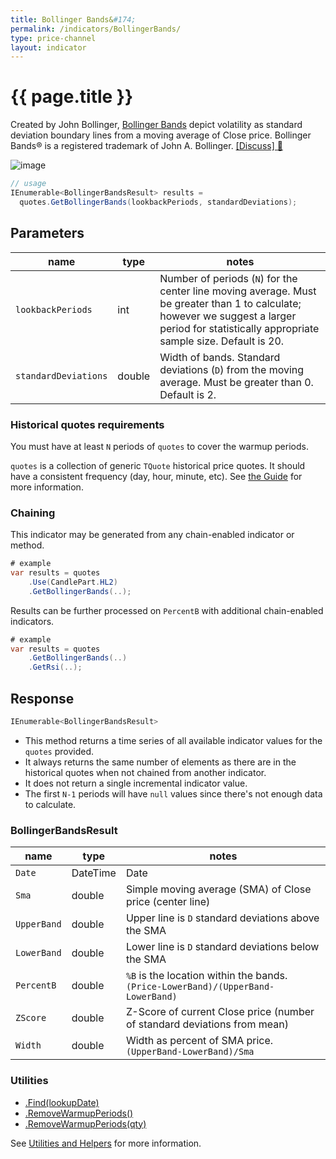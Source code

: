 ```yaml
---
title: Bollinger Bands&#174;
permalink: /indicators/BollingerBands/
type: price-channel
layout: indicator
---
```


# {{ page.title }}

Created by John Bollinger, [Bollinger Bands](https://en.wikipedia.org/wiki/Bollinger_Bands) depict volatility as standard deviation boundary lines from a moving average of Close price.  Bollinger Bands&#174; is a registered trademark of John A. Bollinger.
[[Discuss] :speech_balloon:]({{site.github.repository_url}}/discussions/267 "Community discussion about this indicator")

![image]({{site.baseurl}}/assets/charts/BollingerBands.png)

```csharp
// usage
IEnumerable<BollingerBandsResult> results =
  quotes.GetBollingerBands(lookbackPeriods, standardDeviations);
```

## Parameters

| name | type | notes
| -- |-- |--
| `lookbackPeriods` | int | Number of periods (`N`) for the center line moving average.  Must be greater than 1 to calculate; however we suggest a larger period for statistically appropriate sample size.  Default is 20.
| `standardDeviations` | double | Width of bands.  Standard deviations (`D`) from the moving average.  Must be greater than 0.  Default is 2.

### Historical quotes requirements

You must have at least `N` periods of `quotes` to cover the warmup periods.

`quotes` is a collection of generic `TQuote` historical price quotes.  It should have a consistent frequency (day, hour, minute, etc).  See [the Guide]({{site.baseurl}}/guide/#historical-quotes) for more information.

### Chaining

This indicator may be generated from any chain-enabled indicator or method.

```csharp
# example
var results = quotes
    .Use(CandlePart.HL2)
    .GetBollingerBands(..);
```

Results can be further processed on `PercentB` with additional chain-enabled indicators.

```csharp
# example
var results = quotes
    .GetBollingerBands(..)
    .GetRsi(..);
```

## Response

```csharp
IEnumerable<BollingerBandsResult>
```

- This method returns a time series of all available indicator values for the `quotes` provided.
- It always returns the same number of elements as there are in the historical quotes when not chained from another indicator.
- It does not return a single incremental indicator value.
- The first `N-1` periods will have `null` values since there's not enough data to calculate.

### BollingerBandsResult

| name | type | notes
| -- |-- |--
| `Date` | DateTime | Date
| `Sma` | double | Simple moving average (SMA) of Close price (center line)
| `UpperBand` | double | Upper line is `D` standard deviations above the SMA
| `LowerBand` | double | Lower line is `D` standard deviations below the SMA
| `PercentB` | double | `%B` is the location within the bands.  `(Price-LowerBand)/(UpperBand-LowerBand)`
| `ZScore` | double | Z-Score of current Close price (number of standard deviations from mean)
| `Width` | double | Width as percent of SMA price.  `(UpperBand-LowerBand)/Sma`

### Utilities

- [.Find(lookupDate)]({{site.baseurl}}/utilities#find-indicator-result-by-date)
- [.RemoveWarmupPeriods()]({{site.baseurl}}/utilities#remove-warmup-periods)
- [.RemoveWarmupPeriods(qty)]({{site.baseurl}}/utilities#remove-warmup-periods)

See [Utilities and Helpers]({{site.baseurl}}/utilities#utilities-for-indicator-results) for more information.

